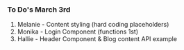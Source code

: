 ### To Do's March 3rd ###
1. Melanie - Content styling (hard coding placeholders)
2. Monika - Login Component (functions 1st)
3. Hallie - Header Component & Blog content API example